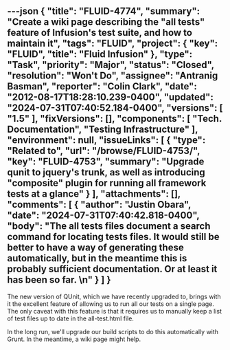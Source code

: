 ---json
{
  "title": "FLUID-4774",
  "summary": "Create a wiki page describing the \"all tests\" feature of Infusion's test suite, and how to maintain it",
  "tags": "FLUID",
  "project": {
    "key": "FLUID",
    "title": "Fluid Infusion"
  },
  "type": "Task",
  "priority": "Major",
  "status": "Closed",
  "resolution": "Won't Do",
  "assignee": "Antranig Basman",
  "reporter": "Colin Clark",
  "date": "2012-08-17T18:28:10.239-0400",
  "updated": "2024-07-31T07:40:52.184-0400",
  "versions": [
    "1.5"
  ],
  "fixVersions": [],
  "components": [
    "Tech. Documentation",
    "Testing Infrastructure"
  ],
  "environment": null,
  "issueLinks": [
    {
      "type": "Related to",
      "url": "/browse/FLUID-4753/",
      "key": "FLUID-4753",
      "summary": "Upgrade qunit to jquery's trunk, as well as introducing \"composite\" plugin for running all framework tests at a glance"
    }
  ],
  "attachments": [],
  "comments": [
    {
      "author": "Justin Obara",
      "date": "2024-07-31T07:40:42.818-0400",
      "body": "The all tests files document a search command for locating tests files. It would still be better to have a way of generating these automatically, but in the meantime this is probably sufficient documentation. Or at least it has been so far.&#x20;\n"
    }
  ]
}
---
The new version of QUnit, which we have recently upgraded to, brings with it the excellent feature of allowing us to run all our tests on a single page. The only caveat with this feature is that it requires us to manually keep a list of test files up to date in the all-test.html file.

In the long run, we'll upgrade our build scripts to do this automatically with Grunt. In the meantime, a wiki page might help.

        